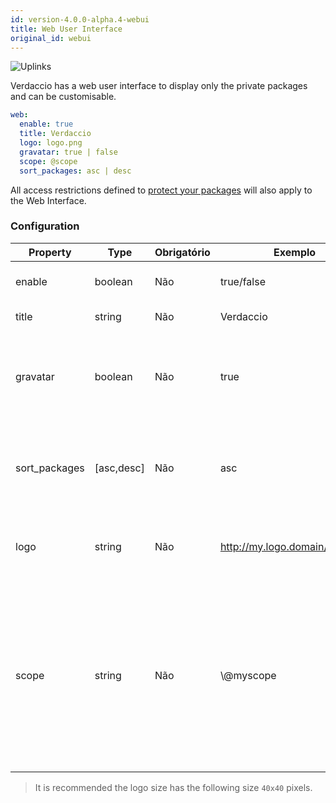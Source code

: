 ```yaml
---
id: version-4.0.0-alpha.4-webui
title: Web User Interface
original_id: webui
---
```

![Uplinks](https://user-images.githubusercontent.com/558752/52916111-fa4ba980-32db-11e9-8a64-f4e06eb920b3.png)

Verdaccio has a web user interface to display only the private packages and can be customisable.

```yaml
web:
  enable: true
  title: Verdaccio
  logo: logo.png
  gravatar: true | false
  scope: @scope
  sort_packages: asc | desc
```

All access restrictions defined to [protect your packages](protect-your-dependencies.md) will also apply to the Web Interface.

### Configuration

| Property      | Type       | Obrigatório | Exemplo                        | Support  | Descrição                                                                                                                                            |
| ------------- | ---------- | ----------- | ------------------------------ | -------- | ---------------------------------------------------------------------------------------------------------------------------------------------------- |
| enable        | boolean    | Não         | true/false                     | all      | habilitar a interface web                                                                                                                            |
| title         | string     | Não         | Verdaccio                      | all      | Título da página web                                                                                                                                 |
| gravatar      | boolean    | Não         | true                           | `>v4` | Gravatars will be generated under the hood if this property is enabled                                                                               |
| sort_packages | [asc,desc] | Não         | asc                            | `>v4` | Gravatars will be generated under the hood if this property is enabled                                                                               |
| logo          | string     | Não         | http://my.logo.domain/logo.png | all      | a URI where logo is located (header logo)                                                                                                            |
| scope         | string     | Não         | \\@myscope                   | all      | If you're using this registry for a specific module scope, specify that scope to set it in the webui instructions header (note: escape @ with \\@) |

> It is recommended the logo size has the following size `40x40` pixels.